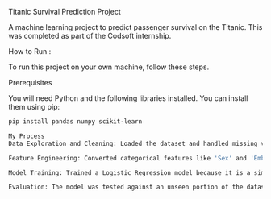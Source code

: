 Titanic Survival Prediction Project

A machine learning project to predict passenger survival on the Titanic. This was completed as part of the Codsoft internship.

 How to Run :

To run this project on your own machine, follow these steps.

Prerequisites

You will need Python and the following libraries installed. You can install them using pip:
```bash
pip install pandas numpy scikit-learn

My Process
Data Exploration and Cleaning: Loaded the dataset and handled missing values, particularly for the 'Age' column, by filling them with the median.

Feature Engineering: Converted categorical features like 'Sex' and 'Embarked' into a numerical format that the model can understand.

Model Training: Trained a Logistic Regression model because it is a simple yet effective algorithm for binary classification tasks.

Evaluation: The model was tested against an unseen portion of the dataset to evaluate its performance.
